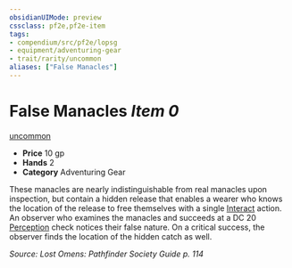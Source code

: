 ```yaml
---
obsidianUIMode: preview
cssclass: pf2e,pf2e-item
tags:
- compendium/src/pf2e/lopsg
- equipment/adventuring-gear
- trait/rarity/uncommon
aliases: ["False Manacles"]
---
```

# False Manacles *Item 0*  
[uncommon](uncommon.md)  

- **Price** 10 gp
- **Hands** 2
- **Category** Adventuring Gear

These manacles are nearly indistinguishable from real manacles upon inspection, but contain a hidden release that enables a wearer who knows the location of the release to free themselves with a single [Interact](interact.md) action. An observer who examines the manacles and succeeds at a DC 20 [Perception](../../skills.md#Perception) check notices their false nature. On a critical success, the observer finds the location of the hidden catch as well.

*Source: Lost Omens: Pathfinder Society Guide p. 114*